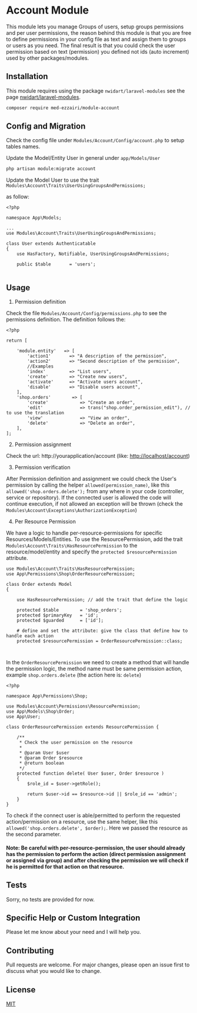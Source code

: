 # Account Module 

This module lets you manage Groups of users, setup groups permissions and per user permissions, the reason behind this module is that you are free to define permissions in your config file as text and assign them to groups or users as you need. The final result is that you could check the user permission based on text (permission) you defined not ids (auto increment) used by other packages/modules.

## Installation

This module requires using the package `nwidart/laravel-modules` see the page [nwidart/laravel-modules](https://github.com/nWidart/laravel-modules).

```bash
composer require med-ezzairi/module-account
```

## Config and Migration

Check the config file under `Modules/Account/Config/account.php` to setup tables names.

Update the Model/Entity User in general under `app/Models/User`

```bash
php artisan module:migrate account
```

Update the Model User to use the trait `Modules\Account\Traits\UserUsingGroupsAndPermissions;`

as follow:
```
<?php

namespace App\Models;

...
use Modules\Account\Traits\UserUsingGroupsAndPermissions;

class User extends Authenticatable
{
    use HasFactory, Notifiable, UserUsingGroupsAndPermissions;
	
    public $table       = 'users';


```


## Usage

1. Permission definition

Check the file `Modules/Account/Config/permissions.php` to see the permissions definition.
The definition follows the:

```
<?php 

return [
    
    'module.entity'   => [
        'action1'     	=> "A description of the permission",
        'action2'  	    => "Second description of the permission",
        //Examples
        'index'     	=> "List users",
        'create'  	    => "Create new users",
        'activate' 		=> "Activate users account",
        'disable'     	=> "Disable users account",
    ],
    'shop.orders'        => [
        'create'            => "Create an order",
        'edit'              => trans("shop.order_permission_edit"), // to use the translation
        'view'              => "View an order",
        'delete'            => "Delete an order",
    ],
];
```

2. Permission assignment

Check the url: http://yourapplication/account (like: [http://localhost/account](http://localhost/account))

3. Permission verification

After Permission definition and assignment we could check the User's permission by calling the helper `allowed(permission_name)`, like this `allowed('shop.orders.delete');` from any where in your code (controller, service or repository). If the connected user is allowed the code will continue execution, if not allowed an exception will be thrown (check the `Modules\Account\Exceptions\AuthorizationException`)

4. Per Resource Permission

We have a logic to handle per-resource-permissions for specific Resources/Models/Entities. To use the ResourcePermission, add the trait `Modules\Account\Traits\HasResourcePermission` to the resource/model/entity and specify the `protected $resourcePermission` attribute.

```
use Modules\Account\Traits\HasResourcePermission;
use App\Permissions\Shop\OrderResourcePermission;

class Order extends Model
{
    
    use HasResourcePermission; // add the trait that define the logic
    
    protected $table        = 'shop_orders';
    protected $primaryKey   = 'id';
    protected $guarded      = ['id'];
    
    # define and set the attribute: give the class that define how to handle each action
    protected $resourcePermission = OrderResourcePermission::class;
	
	
```

In the `OrderResourcePermission` we need to create a method that will handle the permission logic, the method name must be same permission action, example `shop.orders.delete` (the action here is: `delete`)

```
<?php 

namespace App\Permissions\Shop;

use Modules\Account\Permissions\ResourcePermission;
use App\Models\Shop\Order;
use App\User;

class OrderResourcePermission extends ResourcePermission {
    
    /**
     * Check the user permission on the resource
     * 
     * @param User $user
     * @param Order $resource
     * @return boolean
     */
    protected function delete( User $user, Order $resource ) 
    {
        $role_id = $user->getRole();
        
        return $user->id == $resource->id || $role_id == 'admin';
    }
}

```

To check if the connect user is able/permitted to perform the requested action/permission on a resource, use the same helper, like this `allowed('shop.orders.delete', $order);`. Here we passed the resource as the second parameter.

#### Note: Be careful with per-resource-permission, the user should already has the permission to perform the action (direct permission assignment or assigned via group) and after checking the permission we will check if he is permitted for that action on that resource.

## Tests
Sorry, no tests are provided for now.

## Specific Help or Custom Integration

Please let me know about your need and I will help you.

## Contributing

Pull requests are welcome. For major changes, please open an issue first
to discuss what you would like to change.

## License

[MIT](https://choosealicense.com/licenses/mit/)
